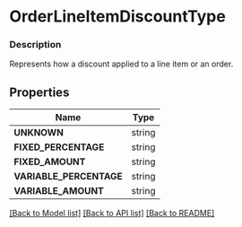 # OrderLineItemDiscountType


### Description

Represents how a discount applied to a line item or an order.

## Properties
Name | Type
------------ | -------------
**UNKNOWN** | string
**FIXED_PERCENTAGE** | string
**FIXED_AMOUNT** | string
**VARIABLE_PERCENTAGE** | string
**VARIABLE_AMOUNT** | string

[[Back to Model list]](../README.md#documentation-for-models) [[Back to API list]](../README.md#documentation-for-api-endpoints) [[Back to README]](../README.md)


